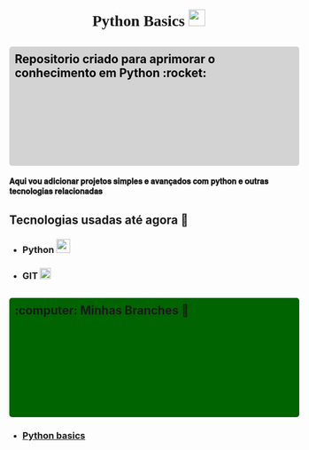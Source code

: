 <html>
<div align="left">
<h1 align="center" style="font-family:verdana;"> Python Basics <a href="https://www.youtube.com/watch?v=xvFZjo5PgG0" target="blank"> <img src="https://cdn.jsdelivr.net/gh/devicons/devicon@latest/icons/python/python-original.svg"width= "30" lengh="30"/> </a>
</h1>
<h2 style="background-color:lightgray; color:black; padding: 10px;  border-radius: 5px; height: 5%;
  width: 100%;"> Repositorio criado para aprimorar o conhecimento em Python :rocket: </h2> 
     
#### 𝐀𝐪𝐮𝐢 𝐯𝐨𝐮 𝐚𝐝𝐢𝐜𝐢𝐨𝐧𝐚𝐫 𝐩𝐫𝐨𝐣𝐞𝐭𝐨𝐬 𝐬𝐢𝐦𝐩𝐥𝐞𝐬 𝐞 𝐚𝐯𝐚𝐧𝐜̧𝐚𝐝𝐨𝐬 𝐜𝐨𝐦 𝐩𝐲𝐭𝐡𝐨𝐧 𝐞 𝐨𝐮𝐭𝐫𝐚𝐬 𝐭𝐞𝐜𝐧𝐨𝐥𝐨𝐠𝐢𝐚𝐬 𝐫𝐞𝐥𝐚𝐜𝐢𝐨𝐧𝐚𝐝𝐚𝐬
</div>

<h2> Tecnologias usadas até agora 👾</h2>

-  ### Python <img src="https://cdn.jsdelivr.net/gh/devicons/devicon@latest/icons/python/python-original.svg" width="25" lengh="25"/>
-  ### GIT <img src="https://cdn.jsdelivr.net/gh/devicons/devicon@latest/icons/git/git-original.svg" width="20" lengh="20"/>


<h2 style="background-color:darkgreen; padding: 10px; border-radius: 5px; height: 5%;
  width: 100%;" align="left"> :computer: Minhas Branches 🌲 </h2>

 - ###  <a href="https://github.com/aluno-Lemes/Python/tree/Python-basics" target="self"> Python basics </a>
</html>
